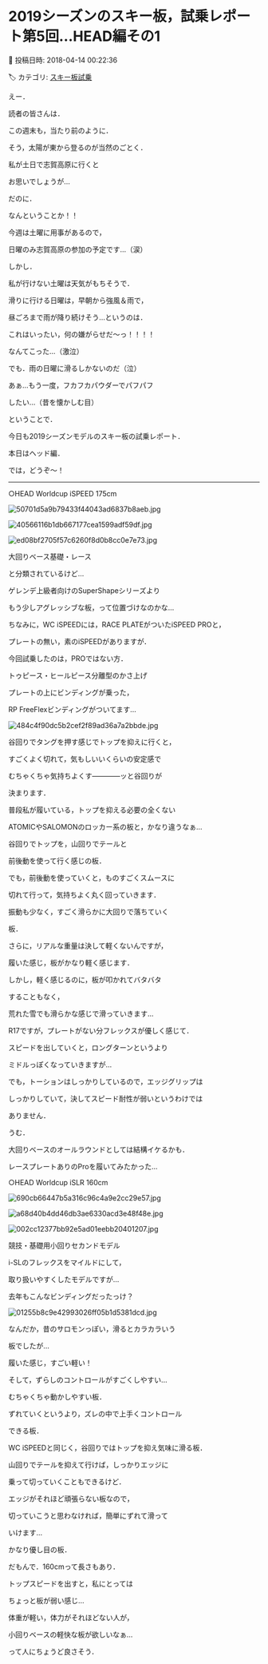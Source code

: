 # 2019シーズンのスキー板，試乗レポート第5回…HEAD編その1

📅 投稿日時: 2018-04-14 00:22:36

🏷️ カテゴリ: [スキー板試乗](c0bd8048615710cee890e403a36cc9a2b.md)

えー．


読者の皆さんは．


この週末も，当たり前のように．


そう，太陽が東から登るのが当然のごとく．


私が土日で志賀高原に行くと


お思いでしょうが…





だのに．


なんということか！！


今週は土曜に用事があるので，


日曜のみ志賀高原の参加の予定です…（涙）





しかし．


私が行けない土曜は天気がもちそうで．


滑りに行ける日曜は，早朝から強風＆雨で，


昼ごろまで雨が降り続けそう…というのは．


これはいったい，何の嫌がらせだ～っ！！！！


なんてこった…（激泣）





でも．雨の日曜に滑るしかないのだ（泣）


あぁ…もう一度，フカフカパウダーでパフパフ


したい…（昔を懐かしむ目）





ということで．


今日も2019シーズンモデルのスキー板の試乗レポート．





本日はヘッド編．


では，どうぞ～！[]()


---





○HEAD Worldcup iSPEED 175cm







![50701d5a9b79433f44043ad6837b8aeb.jpg](images/50701d5a9b79433f44043ad6837b8aeb.jpg)









![40566116b1db667177cea1599adf59df.jpg](images/40566116b1db667177cea1599adf59df.jpg)









![ed08bf2705f57c6260f8d0b8cc0e7e73.jpg](images/ed08bf2705f57c6260f8d0b8cc0e7e73.jpg)







大回りベース基礎・レース


と分類されているけど…


ゲレンデ上級者向けのSuperShapeシリーズより


もう少しアグレッシブな板，って位置づけなのかな…





ちなみに，WC iSPEEDには，RACE PLATEがついたiSPEED PROと，


プレートの無い，素のiSPEEDがありますが．


今回試乗したのは，PROではない方．


トゥピース・ヒールピース分離型のかさ上げ


プレートの上にビンディングが乗った，


RP FreeFlexビンディングがついてます…




![484c4f90dc5b2cef2f89ad36a7a2bbde.jpg](images/484c4f90dc5b2cef2f89ad36a7a2bbde.jpg)







谷回りでタングを押す感じでトップを抑えに行くと，


すごくよく切れて，気もしいいくらいの安定感で


むちゃくちゃ気持ちよくす――――ッと谷回りが


決まります．





普段私が履いている，トップを抑える必要の全くない


ATOMICやSALOMONのロッカー系の板と，かなり違うなぁ…


谷回りでトップを，山回りでテールと


前後動を使って行く感じの板．


でも，前後動を使っていくと，ものすごくスムースに


切れて行って，気持ちよく丸く回っていきます．


振動も少なく，すごく滑らかに大回りで落ちていく


板．


さらに，リアルな重量は決して軽くないんですが，


履いた感じ，板がかなり軽く感じます．


しかし，軽く感じるのに，板が叩かれてバタバタ


することもなく，


荒れた雪でも滑らかな感じで滑っていきます…





R17ですが，プレートがない分フレックスが優しく感じて．


スピードを出していくと，ロングターンというより


ミドルっぽくなっていきますが…


でも，トーションはしっかりしているので，エッジグリップは


しっかりしていて，決してスピード耐性が弱いというわけでは


ありません．





うむ．


大回りベースのオールラウンドとしては結構イケるかも．


レースプレートありのProを履いてみたかった…


[]()





○HEAD Worldcup iSLR 160cm







![690cb66447b5a316c96c4a9e2cc29e57.jpg](images/690cb66447b5a316c96c4a9e2cc29e57.jpg)









![a68d40b4dd46db3ae6330acd3e48f48e.jpg](images/a68d40b4dd46db3ae6330acd3e48f48e.jpg)









![002cc12377bb92e5ad01eebb20401207.jpg](images/002cc12377bb92e5ad01eebb20401207.jpg)







競技・基礎用小回りセカンドモデル





i-SLのフレックスをマイルドにして，


取り扱いやすくしたモデルですが…


去年もこんなビンディングだったっけ？




![01255b8c9e42993026ff05b1d5381dcd.jpg](images/01255b8c9e42993026ff05b1d5381dcd.jpg)







なんだか，昔のサロモンっぽい，滑るとカラカラいう


板でしたが…





履いた感じ，すごい軽い！


そして，ずらしのコントロールがすごくしやすい…


むちゃくちゃ動かしやすい板．


ずれていくというより，ズレの中で上手くコントロール


できる板．


WC iSPEEDと同じく，谷回りではトップを抑え気味に滑る板．


山回りでテールを抑えて行けば，しっかりエッジに


乗って切っていくこともできるけど．


エッジがそれほど頑張らない板なので，


切っていこうと思わなければ，簡単にずれて滑って


いけます…


かなり優し目の板．


だもんで．160cmって長さもあり．


トップスピードを出すと，私にとっては


ちょっと板が弱い感じ…





体重が軽い，体力がそれほどない人が，


小回りベースの軽快な板が欲しいなぁ…


って人にちょうど良さそう．
